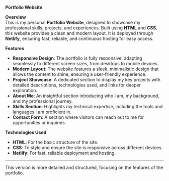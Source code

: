 

**Portfolio Website**

**Overview**  
This is my personal **Portfolio Website**, designed to showcase my professional skills, projects, and experiences. Built using **HTML** and **CSS**, this website provides a clean and modern layout. It is deployed through **Netlify**, ensuring fast, reliable, and continuous hosting for easy access.

**Features**  
- **Responsive Design**: The portfolio is fully responsive, adapting seamlessly to different screen sizes, from desktops to mobile devices.
- **Modern Layout**: The website features a sleek, minimalistic design that allows the content to shine, ensuring a user-friendly experience.
- **Project Showcase**: A dedicated section to display my key projects with detailed descriptions, technologies used, and links for deeper exploration.
- **About Me**: An insightful section introducing who I am, my background, and my professional journey.
- **Skills Section**: Highlights my technical expertise, including the tools and languages I am proficient in.
- **Contact Form**: A section where visitors can reach out to me for opportunities or inquiries.

**Technologies Used**  
- **HTML**: For the basic structure of the site.
- **CSS**: To style and ensure the site is responsive across different devices.
- **Netlify**: For fast, reliable deployment and hosting.

---

This version is more detailed and structured, focusing on the features of the portfolio.
